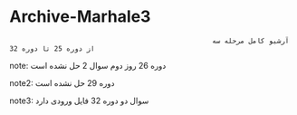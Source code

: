# Archive-Marhale3
                                                      آرشیو کامل مرحله سه از دوره 25 تا دوره 32

note: دوره 26 روز دوم سوال 2 حل نشده است

note2: دوره 29 حل نشده است

note3: سوال دو دوره 32 فایل ورودی دارد
